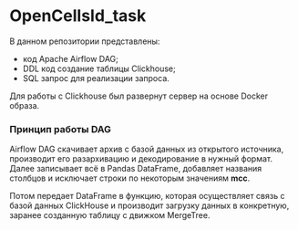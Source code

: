 # OpenCellsId_task

В данном репозитории представлены:
- код Apache Airflow DAG;
- DDL код создание таблицы Clickhouse;
- SQL запрос для реализации запроса.

Для работы с Clickhouse был развернут сервер на основе Docker образа.

### Принцип работы DAG
Airflow DAG скачивает архив с базой данных из открытого источника, производит его разархивацию и декодирование в нужный формат. Далее записывает всё в Pandas DataFrame, добавляет названия столбцов и исключает строки по некоторым значениям **mcc**. 

Потом передает DataFrame в функцию, которая осуществляет связь с базой данных ClickHouse и производит загрузку данных в конкретную, заранее созданную таблицу с движком MergeTree.
  
